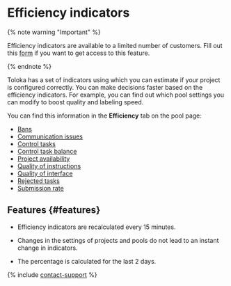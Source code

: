 # Efficiency indicators

{% note warning "Important" %}

Efficiency indicators are available to a limited number of customers. Fill out this [form](https://toloka.ai/request-early-access/) if you want to get access to this feature.

{% endnote %}

Toloka has a set of indicators using which you can estimate if your project is configured correctly. You can make decisions faster based on the efficiency indicators. For example, you can find out which pool settings you can modify to boost quality and labeling speed.

You can find this information in the **Efficiency** tab on the pool page:

- [Bans](ban-rate.md)
- [Communication issues](communication.md)
- [Control tasks](control-tasks-share.md)
- [Control task balance](control-tasks-balance.md)
- [Project availability](available-performers.md)
- [Quality of instructions](instruction-quality.md)
- [Quality of interface](interface-quality.md)
- [Rejected tasks](rejected-tasks.md)
- [Submission rate](submitting-tasks.md)

## Features {#features}

- Efficiency indicators are recalculated every 15 minutes.

- Changes in the settings of projects and pools do not lead to an instant change in indicators.

- The percentage is calculated for the last 2 days.

{% include [contact-support](../../_includes/contact-support-help.md) %}